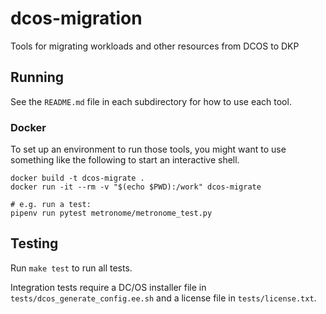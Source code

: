 # dcos-migration
Tools for migrating workloads and other resources from DCOS to DKP

## Running

See the `README.md` file in each subdirectory for how to use each tool.

### Docker 

To set up an environment to run those tools, you might want to use something like the following to start an interactive shell.

```
docker build -t dcos-migrate .
docker run -it --rm -v "$(echo $PWD):/work" dcos-migrate

# e.g. run a test:
pipenv run pytest metronome/metronome_test.py
```

## Testing

Run `make test` to run all tests.

Integration tests require a DC/OS installer file in `tests/dcos_generate_config.ee.sh` and a license file in `tests/license.txt`.

